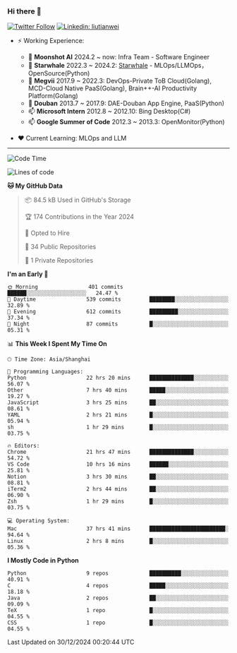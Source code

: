 ### Hi there 👋

[![Twitter Follow](https://img.shields.io/twitter/follow/tianweidut?style=social)](https://twitter.com/tianweidut)
[![Linkedin: liutianwei](https://img.shields.io/badge/-liutianwei-blue?style=flat-square&logo=Linkedin&logoColor=white&link=https://www.linkedin.com/in/liutianwei/)](https://www.linkedin.com/in/liutianwei/)

- ⚡ Working Experience:
  - 🔭 **Moonshot AI**  2024.2 ~ now: Infra Team - Software Engineer
  - 🌱 **Starwhale** 2022.3 ~ 2024.2: [Starwhale](https://github.com/star-whale/starwhale) - MLOps/LLMOps，OpenSource(Python)
  - 🌱 **Megvii** 2017.9 ~ 2022.3: DevOps-Private ToB Cloud(Golang), MCD-Cloud Native PaaS(Golang), Brain++-AI Productivity Platform(Golang)
  - 🌱 **Douban** 2013.7 ~ 2017.9: DAE-Douban App Engine, PaaS(Python)
  - 📫 **Microsoft Intern** 2012.8 ~ 2012.10: Bing Desktop(C#)
  - 📫 **Google Summer of Code** 2012.3 ~ 2013.3: OpenMonitor(Python)

- ❤️ Current Learning: MLOps and LLM

---
<!--START_SECTION:waka-->
![Code Time](http://img.shields.io/badge/Code%20Time-6%2C574%20hrs%2029%20mins-blue)

![Lines of code](https://img.shields.io/badge/From%20Hello%20World%20I%27ve%20Written-1.0%20million%20lines%20of%20code-blue)

**🐱 My GitHub Data** 

> 📦 84.5 kB Used in GitHub's Storage 
 > 
> 🏆 174 Contributions in the Year 2024
 > 
> 💼 Opted to Hire
 > 
> 📜 34 Public Repositories 
 > 
> 🔑 1 Private Repositories 
 > 
**I'm an Early 🐤** 

```text
🌞 Morning                401 commits         ██████░░░░░░░░░░░░░░░░░░░   24.47 % 
🌆 Daytime                539 commits         ████████░░░░░░░░░░░░░░░░░   32.89 % 
🌃 Evening                612 commits         █████████░░░░░░░░░░░░░░░░   37.34 % 
🌙 Night                  87 commits          █░░░░░░░░░░░░░░░░░░░░░░░░   05.31 % 
```


📊 **This Week I Spent My Time On** 

```text
🕑︎ Time Zone: Asia/Shanghai

💬 Programming Languages: 
Python                   22 hrs 20 mins      ██████████████░░░░░░░░░░░   56.07 % 
Other                    7 hrs 40 mins       █████░░░░░░░░░░░░░░░░░░░░   19.27 % 
JavaScript               3 hrs 25 mins       ██░░░░░░░░░░░░░░░░░░░░░░░   08.61 % 
YAML                     2 hrs 21 mins       █░░░░░░░░░░░░░░░░░░░░░░░░   05.94 % 
sh                       1 hr 29 mins        █░░░░░░░░░░░░░░░░░░░░░░░░   03.75 % 

🔥 Editors: 
Chrome                   21 hrs 47 mins      ██████████████░░░░░░░░░░░   54.72 % 
VS Code                  10 hrs 16 mins      ██████░░░░░░░░░░░░░░░░░░░   25.81 % 
Notion                   3 hrs 30 mins       ██░░░░░░░░░░░░░░░░░░░░░░░   08.81 % 
iTerm2                   2 hrs 44 mins       ██░░░░░░░░░░░░░░░░░░░░░░░   06.90 % 
Zsh                      1 hr 29 mins        █░░░░░░░░░░░░░░░░░░░░░░░░   03.75 % 

💻 Operating System: 
Mac                      37 hrs 41 mins      ████████████████████████░   94.64 % 
Linux                    2 hrs 8 mins        █░░░░░░░░░░░░░░░░░░░░░░░░   05.36 % 
```

**I Mostly Code in Python** 

```text
Python                   9 repos             ██████████░░░░░░░░░░░░░░░   40.91 % 
C                        4 repos             █████░░░░░░░░░░░░░░░░░░░░   18.18 % 
Java                     2 repos             ██░░░░░░░░░░░░░░░░░░░░░░░   09.09 % 
TeX                      1 repo              █░░░░░░░░░░░░░░░░░░░░░░░░   04.55 % 
CSS                      1 repo              █░░░░░░░░░░░░░░░░░░░░░░░░   04.55 % 
```




 Last Updated on 30/12/2024 00:20:44 UTC
<!--END_SECTION:waka-->

